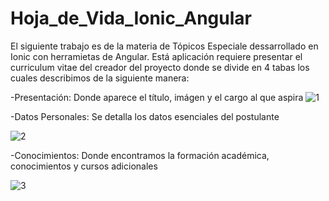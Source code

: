 # Hoja_de_Vida_Ionic_Angular
El siguiente trabajo es de la materia de Tópicos Especiale dessarrollado en Ionic con herramietas de Angular.
Está aplicación requiere presentar el curriculum vitae del creador del proyecto donde se divide en 4 tabas los cuales describimos de la siguiente manera:

-Presentación:
Donde aparece el título, imágen y el cargo al que aspira
![1](https://user-images.githubusercontent.com/38590809/89861204-d54f9400-db6a-11ea-93fb-fc376af26732.png)


-Datos Personales:
Se detalla  los  datos esenciales del postulante

![2](https://user-images.githubusercontent.com/38590809/89861336-23fd2e00-db6b-11ea-8997-4962d569c33f.png)

-Conocimientos:
Donde encontramos la formación académica, conocimientos y cursos adicionales

![3](https://user-images.githubusercontent.com/38590809/89861342-28294b80-db6b-11ea-84e8-7e521e4da696.png)
